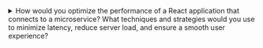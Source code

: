 <details>
  <summary>How would you optimize the performance of a React application that connects to a microservice? What techniques and strategies would you use to minimize latency, reduce server load, and ensure a smooth user experience?</summary>
  
  Use Caching
  Caching is one of the most effective ways to improve the performance of a React application that connects to a Java microservice. By caching frequently accessed data, you can reduce the number of requests sent to the server and minimize latency. You can use browser caching to store data in the browser's memory, or use server-side caching to store data in the server's memory.

  Code Splitting
  Code splitting is a technique that involves splitting your application's code into smaller chunks and loading them on demand. This can significantly reduce the amount of time it takes for your application to load, as it only loads the necessary code for the current view. React has built-in support for code splitting using the dynamic import() function.

  Minimize Data Transfer
  When sending data between the React application and the Java microservice, it's important to minimize the amount of data transferred. This can be achieved by using pagination or limit and offset queries to limit the amount of data returned by the microservice. Additionally, you can compress data using Gzip or Brotli compression to reduce the amount of data transferred over the network.

  Implement Lazy Loading
  Lazy loading is a technique that involves loading components or resources only when they're needed. This can significantly reduce the amount of time it takes for your application to load and improve its performance. In React, you can use the React.lazy() function to lazily load components.

  Use CDN
  A content delivery network (CDN) can help improve the performance of your React application by caching static assets such as images, videos, and JavaScript files. By distributing these assets across multiple servers, a CDN can reduce the load on your server and improve the speed at which assets are delivered to users.

</details>